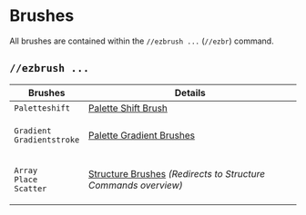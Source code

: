 # Brushes

All brushes are contained within the `//ezbrush ...` (`//ezbr`) command.

## `//ezbrush ...`

| Brushes                                                                 | Details                                                                                      |
| ----------------------------------------------------------------------- | -------------------------------------------------------------------------------------------- |
| `Paletteshift`                                                          | [Palette Shift Brush](palette-shift-brush.md)                                                |
| <p><code>Gradient</code><br><code>Gradientstroke</code></p>             | [Palette Gradient Brushes](palette-gradient-brushes.md)                                      |
| <p><code>Array</code><br><code>Place</code><br><code>Scatter</code></p> | [Structure Brushes](../../commands/structures/) _(Redirects to Structure Commands overview)_ |
